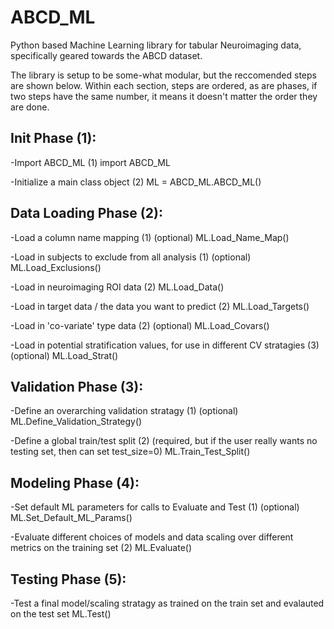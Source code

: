 # ABCD_ML
Python based Machine Learning library for tabular Neuroimaging data, specifically geared towards the ABCD dataset.

The library is setup to be some-what modular, but the reccomended steps are shown below. Within each section, steps are ordered, as are phases, if two steps have the same number, it means it doesn't matter the order they are done.


Init Phase (1):
-----------

-Import ABCD_ML (1)
import ABCD_ML

-Initialize a main class object (2)
ML = ABCD_ML.ABCD_ML()


Data Loading Phase (2):
-----------

-Load a column name mapping (1) (optional) 
ML.Load_Name_Map()

-Load in subjects to exclude from all analysis (1) (optional) 
ML.Load_Exclusions()

-Load in neuroimaging ROI data (2)
ML.Load_Data()

-Load in target data / the data you want to predict (2)
ML.Load_Targets()

-Load in 'co-variate' type data (2) (optional) 
ML.Load_Covars()

-Load in potential stratification values, for use in different CV stratagies (3) (optional)
ML.Load_Strat()


Validation Phase (3):
-----------

-Define an overarching validation stratagy (1) (optional)
ML.Define_Validation_Strategy()

-Define a global train/test split (2) (required, but if the user really wants no testing set, then can set test_size=0)
ML.Train_Test_Split()


Modeling Phase (4):
-----------

-Set default ML parameters for calls to Evaluate and Test (1) (optional)
ML.Set_Default_ML_Params()

-Evaluate different choices of models and data scaling over different metrics on the training set (2)
ML.Evaluate()


Testing Phase (5):
-----------

-Test a final model/scaling stratagy as trained on the train set and evalauted on the test set
ML.Test()







